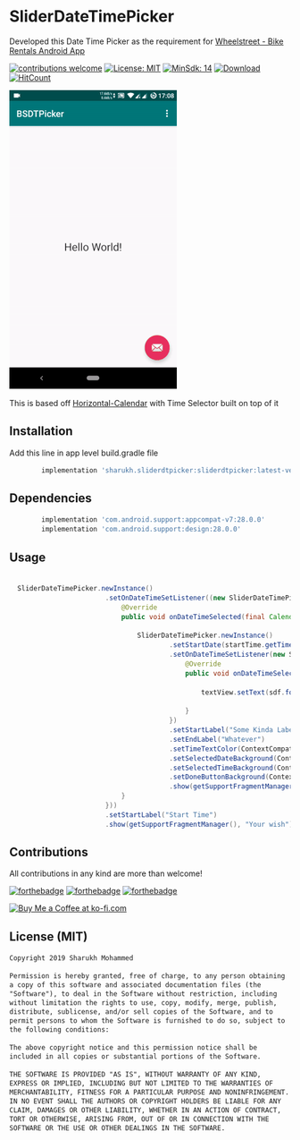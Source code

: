 # SliderDateTimePicker
Developed this Date Time Picker as the requirement for [Wheelstreet - Bike Rentals Android App](https://play.google.com/store/apps/details?id=in.wheelstreet)

 
[![contributions welcome](https://img.shields.io/badge/contributions-welcome-brightgreen.svg?style=flat)](https://github.com/dwyl/esta/issues)  [![License: MIT](https://img.shields.io/badge/License-MIT-yellow.svg)](https://opensource.org/licenses/MIT)   [![MinSdk: 14](https://img.shields.io/badge/minSdk-14-green.svg)](https://developer.android.com/about/versions/android-4.0)   [ ![Download](https://api.bintray.com/packages/sharukhmohammed/SliderDTPicker/sharukh.sliderdtpicker/images/download.svg) ](https://bintray.com/sharukhmohammed/SliderDTPicker/sharukh.sliderdtpicker/_latestVersion)  [![HitCount](http://hits.dwyl.com/sharukhmohammed/SliderDateTimePicker.svg)](http://hits.dwyl.com/sharukhmohammed/SliderDateTimePicker)


![](demo.gif)

This is based off  [Horizontal-Calendar](https://github.com/Mulham-Raee/Horizontal-Calendar) with Time Selector built on top of it

## Installation
Add this line in app level build.gradle file 
```gradle
        implementation 'sharukh.sliderdtpicker:sliderdtpicker:latest-version'
```
## Dependencies

```gradle
        implementation 'com.android.support:appcompat-v7:28.0.0'
        implementation 'com.android.support:design:28.0.0'
```
## Usage

```java

  SliderDateTimePicker.newInstance()
                        .setOnDateTimeSetListener((new SliderDateTimePicker.OnDateTimeSetListener() {
                            @Override
                            public void onDateTimeSelected(final Calendar startTime) {

                                SliderDateTimePicker.newInstance()
                                        .setStartDate(startTime.getTime())
                                        .setOnDateTimeSetListener(new SliderDateTimePicker.OnDateTimeSetListener() {
                                            @Override
                                            public void onDateTimeSelected(Calendar endTime) {

                                                textView.setText(sdf.format(startTime.getTime()) + " ---to--- " + sdf.format(endTime.getTime()));

                                            }
                                        })
                                        .setStartLabel("Some Kinda Label")
                                        .setEndLabel("Whatever")
                                        .setTimeTextColor(ContextCompat.getColor(getApplicationContext(), R.color.ongoing_dark))
                                        .setSelectedDateBackground(ContextCompat.getDrawable(getApplicationContext(), R.drawable.somedrawble))
                                        .setSelectedTimeBackground(ContextCompat.getDrawable(getApplicationContext(), R.drawable.somedrawble2))
                                        .setDoneButtonBackground(ContextCompat.getDrawable(getApplicationContext(), R.color.failure_dark))
                                        .show(getSupportFragmentManager(), "Your wish");
                            }
                        }))
                        .setStartLabel("Start Time")
                        .show(getSupportFragmentManager(), "Your wish");


```




## Contributions

All contributions in any kind are more than welcome!

[![forthebadge](https://forthebadge.com/images/badges/built-with-love.svg)](https://forthebadge.com)   [![forthebadge](https://forthebadge.com/images/badges/built-for-android.svg)](https://forthebadge.com)   [![forthebadge](https://forthebadge.com/images/badges/mom-made-pizza-rolls.svg)](https://forthebadge.com)

<a href='https://www.paypal.me/sharukhmohammed' target='_blank'><img height='36' style='border:0px;height:36px;' src='https://az743702.vo.msecnd.net/cdn/kofi2.png?v=0' border='0' alt='Buy Me a Coffee at ko-fi.com' /></a>


## License (MIT)
```
Copyright 2019 Sharukh Mohammed

Permission is hereby granted, free of charge, to any person obtaining a copy of this software and associated documentation files (the "Software"), to deal in the Software without restriction, including without limitation the rights to use, copy, modify, merge, publish, distribute, sublicense, and/or sell copies of the Software, and to permit persons to whom the Software is furnished to do so, subject to the following conditions:

The above copyright notice and this permission notice shall be included in all copies or substantial portions of the Software.

THE SOFTWARE IS PROVIDED "AS IS", WITHOUT WARRANTY OF ANY KIND, EXPRESS OR IMPLIED, INCLUDING BUT NOT LIMITED TO THE WARRANTIES OF MERCHANTABILITY, FITNESS FOR A PARTICULAR PURPOSE AND NONINFRINGEMENT. IN NO EVENT SHALL THE AUTHORS OR COPYRIGHT HOLDERS BE LIABLE FOR ANY CLAIM, DAMAGES OR OTHER LIABILITY, WHETHER IN AN ACTION OF CONTRACT, TORT OR OTHERWISE, ARISING FROM, OUT OF OR IN CONNECTION WITH THE SOFTWARE OR THE USE OR OTHER DEALINGS IN THE SOFTWARE.
```
